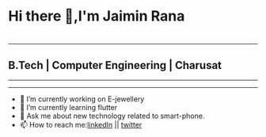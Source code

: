 ### <h1>Hi there 👋,I'm Jaimin Rana<h1>
<hr>
<h2>B.Tech | Computer Engineering | Charusat</h2>
<hr><hr>

 

 

-  🔭 I’m currently working on E-jewellery
-  🌱 I’m currently learning flutter
-  💬 Ask me about new technology related to smart-phone.
-  📫 How to reach me:[linkedIn](https://www.linkedin.com/in/jaimin-rana-2bb531186/) || [twitter](https://twitter.com/jaiminRana10)
<!-- - 👯 I’m looking to collaborate on ... -->
<!-- - 🤔 I’m looking for help with ... -->
<!-- -  ...
- 😄 Pronouns: ...
- ⚡ Fun fact: ...
  -->
  
  <img href="https://camo.githubusercontent.com/0a41e327bcd51cdb17834c966c8184d0a17477860bdd54abed9dac8ddeb02a7a/68747470733a2f2f6769746875622d726561646d652d73746174732e76657263656c2e6170702f6170692f746f702d6c616e67733f757365726e616d653d64656e6973682d72616e7061726979612673686f775f69636f6e733d74727565266c6f63616c653d656e266c61796f75743d636f6d70616374">
  
  <img href="https://camo.githubusercontent.com/494c3f43c7e2d9bf9a70a27b8eb00c4d705bb703654904c9324c50a5d6452529/68747470733a2f2f6769746875622d726561646d652d73746174732e76657263656c2e6170702f6170693f757365726e616d653d64656e6973682d72616e7061726979612673686f775f69636f6e733d74727565266c6f63616c653d656e">
